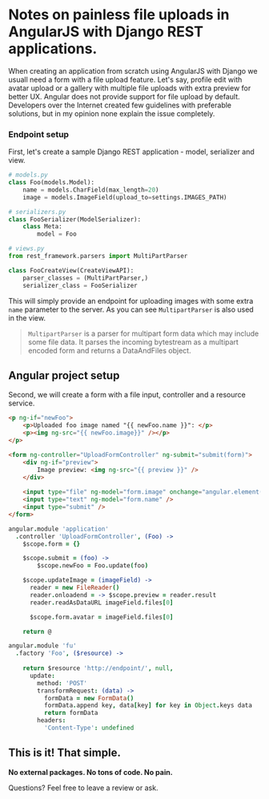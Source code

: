 # Notes on painless file uploads in AngularJS with Django REST applications.

When creating an application from scratch using AngularJS with Django we usuall need a form with a file upload feature. Let's say, profile edit with avatar upload or a gallery with multiple file uploads with extra preview for better UX. Angular does not provide support for file upload by default. Developers over the Internet created few guidelines with preferable solutions, but in my opinion none explain the issue completely.

### Endpoint setup

First, let's create a sample Django REST application - model, serializer and view.

```python
# models.py
class Foo(models.Model):
    name = models.CharField(max_length=20)
    image = models.ImageField(upload_to=settings.IMAGES_PATH)
```

```python
# serializers.py
class FooSerializer(ModelSerializer):
    class Meta:
        model = Foo
```
```python        
# views.py
from rest_framework.parsers import MultiPartParser

class FooCreateView(CreateViewAPI):
    parser_classes = (MultiPartParser,)
    serializer_class = FooSerializer
```

This will simply provide an endpoint for uploading images with some extra ```name``` parameter to the server. As you can see ```MultipartParser``` is also used in the view.

> ```MultipartParser``` is a parser for multipart form data which may include some file data. It parses the incoming bytestream as a multipart encoded form and returns a DataAndFiles object.

## Angular project setup

Second, we will create a form with a file input, controller and a resource service.

```html
<p ng-if="newFoo">
    <p>Uploaded foo image named "{{ newFoo.name }}": </p>
    <p><img ng-src="{{ newFoo.image}}" /></p>
</p>

<form ng-controller="UploadFormController" ng-submit="submit(form)">
    <div ng-if="preview">
        Image preview: <img ng-src="{{ preview }}" />
    </div>
    
    <input type="file" ng-model="form.image" onchange="angular.element(this).scope().updateImage(this)" />
    <input type="text" ng-model="form.name" />
    <input type="submit" />
</form>
```
```coffeescript
angular.module 'application'
  .controller 'UploadFormController', (Foo) ->
    $scope.form = {}

    $scope.submit = (foo) -> 
        $scope.newFoo = Foo.update(foo)

    $scope.updateImage = (imageField) ->
      reader = new FileReader()
      reader.onloadend = -> $scope.preview = reader.result
      reader.readAsDataURL imageField.files[0]

      $scope.form.avatar = imageField.files[0]

    return @
```
```coffeescript
angular.module 'fu'
  .factory 'Foo', ($resource) ->
    
    return $resource 'http://endpoint/', null,
      update:
        method: 'POST'
        transformRequest: (data) ->
          formData = new FormData()
          formData.append key, data[key] for key in Object.keys data
          return formData
        headers:
          'Content-Type': undefined
```

## This is it! That simple.
**No external packages. No tons of code. No pain.**

Questions? Feel free to leave a review or ask.
